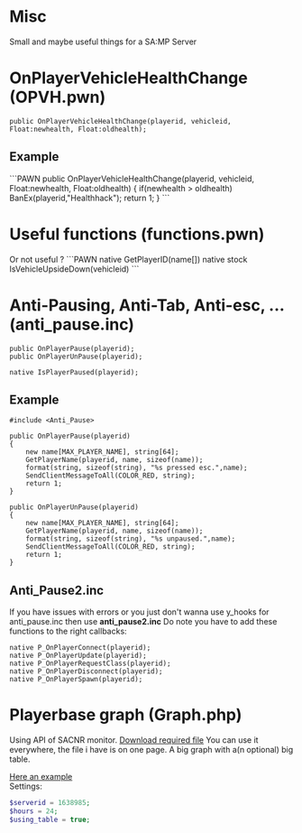 Misc
====

Small and maybe useful things for a SA:MP Server

<h1>OnPlayerVehicleHealthChange (OPVH.pwn)</h1>

```PAWN
public OnPlayerVehicleHealthChange(playerid, vehicleid, Float:newhealth, Float:oldhealth);
```

<h2>Example</h2>
```PAWN
public OnPlayerVehicleHealthChange(playerid, vehicleid, Float:newhealth, Float:oldhealth)
{
    if(newhealth > oldhealth) BanEx(playerid,"Healthhack");
    return 1;
}
```

<h1>Useful functions (functions.pwn) </h1>
Or not useful ?
```PAWN
native GetPlayerID(name[])
native stock IsVehicleUpsideDown(vehicleid)
```

<h1>Anti-Pausing, Anti-Tab, Anti-esc, ... (anti_pause.inc)</h1>

```PAWN
public OnPlayerPause(playerid);
public OnPlayerUnPause(playerid);

native IsPlayerPaused(playerid);
```

<h2>Example</h2>

```PAWN
#include <Anti_Pause>
 
public OnPlayerPause(playerid)
{
    new name[MAX_PLAYER_NAME], string[64];
    GetPlayerName(playerid, name, sizeof(name));
    format(string, sizeof(string), "%s pressed esc.",name);
    SendClientMessageToAll(COLOR_RED, string);
    return 1;
}
 
public OnPlayerUnPause(playerid)
{
    new name[MAX_PLAYER_NAME], string[64];
    GetPlayerName(playerid, name, sizeof(name));
    format(string, sizeof(string), "%s unpaused.",name);
    SendClientMessageToAll(COLOR_RED, string);
    return 1;
}
```

<h2>Anti_Pause2.inc</h2>

If you have issues with errors or you just don't wanna use y_hooks for anti_pause.inc then use <b>anti_pause2.inc</b>
Do note you have to add these functions to the right callbacks:
```PAWN
native P_OnPlayerConnect(playerid);
native P_OnPlayerUpdate(playerid);
native P_OnPlayerRequestClass(playerid);
native P_OnPlayerDisconnect(playerid);
native P_OnPlayerSpawn(playerid);
```

<h1>Playerbase graph (Graph.php)</h1>

Using API of SACNR monitor. <a href="http://monitor.sacnr.com/api/php/SACNRMonitor.php">Download required file</a>
You can use it everywhere, the file i have is on one page. A big graph with a(n optional) big table.

<a href="http://pat.exp-gaming.net/test.php">Here an example</a><br>
Settings:
```PHP
$serverid = 1638985; 
$hours = 24; 
$using_table = true;
```
